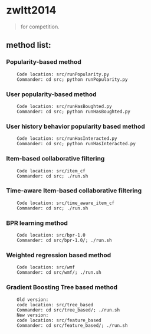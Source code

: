 zwltt2014
==========
> for competition.

method list:
------------
### Popularity-based method
        Code location: src/runPopularity.py
        Commander: cd src; python runPopularity.py

### User popularity-based method
        Code location: src/runHasBoughted.py
        Commander: cd src; python runHasBoughted.py

### User history behavior popularity based method
        Code location: src/runHasInteracted.py
        Commander: cd src; python runHasInteracted.py

### Item-based collaborative filtering
        Code location: src/item_cf
        Commander: cd src; ./run.sh

### Time-aware Item-based collaborative filtering
        Code location: src/time_aware_item_cf
        Commander: cd src; ./run.sh

### BPR learning method
        Code location: src/bpr-1.0
        Commander: cd src/bpr-1.0/; ./run.sh

### Weighted regression based method
        Code location: src/wmf
        Commander: cd src/wmf/; ./run.sh        

### Gradient Boosting Tree based method
        Old version:
        code location: src/tree_based
        Commander: cd src/tree_based/; ./run.sh
        New version:
        code location: src/feature_based
        Commander: cd src/feature_based/; ./run.sh

